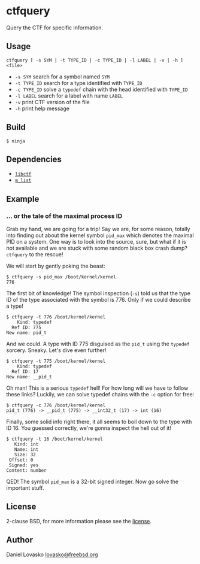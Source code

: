 # ctfquery
Query the CTF for specific information.

## Usage
`ctfquery [ -s SYM | -t TYPE_ID | -c TYPE_ID | -l LABEL | -v | -h ] <file>`
 * `-s SYM` search for a symbol named `SYM`
 * `-t TYPE_ID` search for a type identified with `TYPE_ID`
 * `-c TYPE_ID` solve a `typedef` chain with the head identified with `TYPE_ID`
 * `-l LABEL` search for a label with name `LABEL`
 * `-v` print CTF version of the file
 * `-h` print help message

## Build
```
$ ninja
```

## Dependencies
 * [`libctf`](https://github.com/lovasko/libctf)
 * [`m_list`](https://github.com/lovasko/m_list)

## Example
### ... or the tale of the maximal process ID 
Grab my hand, we are going for a trip! Say we are, for some reason, totally
into finding out about the kernel symbol `pid_max` which denotes the maximal
PID on a system. One way is to look into the source, sure, but what if it is
not available and we are stuck with some random black box crash dump?
`ctfquery` to the rescue!

We will start by gently poking the beast:

```
$ ctfquery -s pid_max /boot/kernel/kernel
776
```

The first bit of knowledge! The symbol inspection (`-s`) told us that the
type ID of the type associated with the symbol is 776. Only if we could
describe a type!

```
$ ctfquery -t 776 /boot/kernel/kernel
    Kind: typedef
  Ref ID: 775
New name: pid_t
```

And we could. A type with ID 775 disguised as the `pid_t` using the `typedef`
sorcery. Sneaky. Let's dive even further!

```
$ ctfquery -t 775 /boot/kernel/kernel
    Kind: typedef
  Ref ID: 17 
New name: __pid_t
```

Oh man! This is a serious `typedef` hell! For how long will we have to follow
these links? Luckily, we can solve typedef chains with the `-c` option for free:

```
$ ctfquery -c 776 /boot/kernel/kernel
pid_t (776) -> __pid_t (775) -> __int32_t (17) -> int (16)
```

Finally, some solid info right there, it all seems to boil down to the type with
ID 16. You guessed correctly, we're gonna inspect the hell out of it!

```
$ ctfquery -t 16 /boot/kernel/kernel
   Kind: int
   Name: int
   Size: 32
 Offset: 0
 Signed: yes
Content: number
```

QED! The symbol `pid_max` is a 32-bit signed integer. Now go solve the
important stuff.

## License
2-clause BSD, for more information please see the [license](LICENSE.md).

## Author
Daniel Lovasko lovasko@freebsd.org

